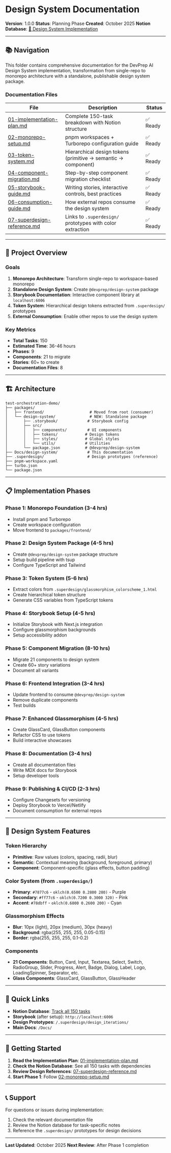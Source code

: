 # Design System Documentation

**Version**: 1.0.0
**Status**: Planning Phase
**Created**: October 2025
**Notion Database**: [🎨 Design System Implementation](https://www.notion.so/28a4489affb9812d9ae1e0c23903c44c)

---

## 📚 Navigation

This folder contains comprehensive documentation for the DevPrep AI Design System implementation, transformation from single-repo to monorepo architecture with a standalone, publishable design system package.

### Documentation Files

| File | Description | Status |
|------|-------------|--------|
| [01-implementation-plan.md](01-implementation-plan.md) | Complete 150-task breakdown with Notion structure | ✅ Ready |
| [02-monorepo-setup.md](02-monorepo-setup.md) | pnpm workspaces + Turborepo configuration guide | ✅ Ready |
| [03-token-system.md](03-token-system.md) | Hierarchical design tokens (primitive → semantic → component) | ✅ Ready |
| [04-component-migration.md](04-component-migration.md) | Step-by-step component migration checklist | ✅ Ready |
| [05-storybook-guide.md](05-storybook-guide.md) | Writing stories, interactive controls, best practices | ✅ Ready |
| [06-consumption-guide.md](06-consumption-guide.md) | How external repos consume the design system | ✅ Ready |
| [07-superdesign-reference.md](07-superdesign-reference.md) | Links to `.superdesign/` prototypes with color extraction | ✅ Ready |

---

## 🎯 Project Overview

### Goals
1. **Monorepo Architecture**: Transform single-repo to workspace-based monorepo
2. **Standalone Design System**: Create `@devprep/design-system` package
3. **Storybook Documentation**: Interactive component library at `localhost:6006`
4. **Token System**: Hierarchical design tokens extracted from `.superdesign/` prototypes
5. **External Consumption**: Enable other repos to use the design system

### Key Metrics
- **Total Tasks**: 150
- **Estimated Time**: 36-46 hours
- **Phases**: 9
- **Components**: 21 to migrate
- **Stories**: 60+ to create
- **Documentation Files**: 8

---

## 🏗️ Architecture

```
test-orchestration-demo/
├── packages/
│   ├── frontend/                    # Moved from root (consumer)
│   └── design-system/               # NEW: Standalone package
│       ├── .storybook/             # Storybook config
│       ├── src/
│       │   ├── components/         # UI components
│       │   ├── tokens/            # Design tokens
│       │   ├── styles/            # Global styles
│       │   └── utils/             # Utilities
│       └── package.json           # @devprep/design-system
├── Docs/design-system/             # This documentation
├── .superdesign/                   # Design prototypes (reference)
├── pnpm-workspace.yaml
├── turbo.json
└── package.json
```

---

## 📋 Implementation Phases

### Phase 1: Monorepo Foundation (3-4 hrs)
- Install pnpm and Turborepo
- Create workspace configuration
- Move frontend to `packages/frontend/`

### Phase 2: Design System Package (4-5 hrs)
- Create `@devprep/design-system` package structure
- Setup build pipeline with tsup
- Configure TypeScript and Tailwind

### Phase 3: Token System (5-6 hrs)
- Extract colors from `.superdesign/glassmorphism_colorscheme_1.html`
- Create hierarchical token structure
- Generate CSS variables from TypeScript tokens

### Phase 4: Storybook Setup (4-5 hrs)
- Initialize Storybook with Next.js integration
- Configure glassmorphism backgrounds
- Setup accessibility addon

### Phase 5: Component Migration (8-10 hrs)
- Migrate 21 components to design system
- Create 60+ story variations
- Document all variants

### Phase 6: Frontend Integration (3-4 hrs)
- Update frontend to consume `@devprep/design-system`
- Remove duplicate components
- Test builds

### Phase 7: Enhanced Glassmorphism (4-5 hrs)
- Create GlassCard, GlassButton components
- Refactor CSS to use tokens
- Build interactive showcases

### Phase 8: Documentation (3-4 hrs)
- Create all documentation files
- Write MDX docs for Storybook
- Setup developer tools

### Phase 9: Publishing & CI/CD (2-3 hrs)
- Configure Changesets for versioning
- Deploy Storybook to Vercel/Netlify
- Document consumption for external repos

---

## 🎨 Design System Features

### Token Hierarchy
- **Primitive**: Raw values (colors, spacing, radii, blur)
- **Semantic**: Contextual meaning (background, foreground, primary)
- **Component**: Component-specific (glass effects, button padding)

### Color System (from `.superdesign/`)
- **Primary**: `#7877c6` - `oklch(0.6500 0.2800 280)` - Purple
- **Secondary**: `#ff77c6` - `oklch(0.7200 0.3000 320)` - Pink
- **Accent**: `#78dbff` - `oklch(0.6800 0.2600 200)` - Cyan

### Glassmorphism Effects
- **Blur**: 10px (light), 20px (medium), 30px (heavy)
- **Background**: rgba(255, 255, 255, 0.05-0.15)
- **Border**: rgba(255, 255, 255, 0.1-0.2)

### Components
- **21 Components**: Button, Card, Input, Textarea, Select, Switch, RadioGroup, Slider, Progress, Alert, Badge, Dialog, Label, Logo, LoadingSpinner, Separator, etc.
- **Glass Components**: GlassCard, GlassButton, GlassHeader

---

## 🔗 Quick Links

- **Notion Database**: [Track all 150 tasks](https://www.notion.so/28a4489affb9812d9ae1e0c23903c44c)
- **Storybook** (after setup): `http://localhost:6006`
- **Design Prototypes**: `/.superdesign/design_iterations/`
- **Main Docs**: `/Docs/`

---

## 🚀 Getting Started

1. **Read the Implementation Plan**: [01-implementation-plan.md](01-implementation-plan.md)
2. **Check the Notion Database**: See all 150 tasks with dependencies
3. **Review Design References**: [07-superdesign-reference.md](07-superdesign-reference.md)
4. **Start Phase 1**: Follow [02-monorepo-setup.md](02-monorepo-setup.md)

---

## 📞 Support

For questions or issues during implementation:
1. Check the relevant documentation file
2. Review the Notion database for task-specific notes
3. Reference the `.superdesign/` prototypes for design decisions

---

**Last Updated**: October 2025
**Next Review**: After Phase 1 completion
